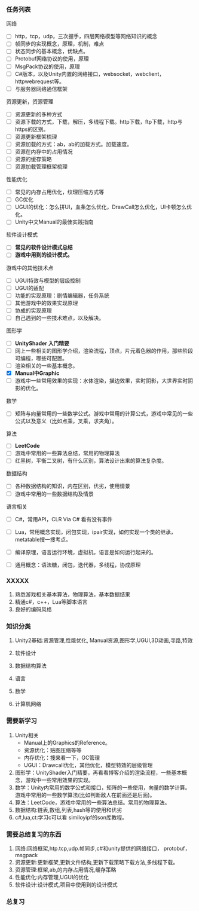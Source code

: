 ### 任务列表

网络

- [ ] http，tcp，udp，三次握手，四层网络模型等网络知识的概念
- [ ] 帧同步的实现概念，原理，机制，难点
- [ ] 状态同步的基本概念，优缺点。
- [ ] Protobuf网络协议的使用，原理
- [ ] MsgPack协议的使用，原理
- [ ] C#版本，以及Unity内置的网络接口，websocket，webclient，httpwebrequest等。
- [ ] 与服务器网络通信框架

资源更新，资源管理

- [ ] 资源更新的多种方式
- [ ] 资源下载的方式，下载，解压，多线程下载。http下载，ftp下载，http与https的区别。
- [ ] 资源更新框架梳理
- [ ] 资源加载的方式：ab，ab的加载方式。加载速度。
- [ ] 资源在内存中的占用情况
- [ ] 资源的缓存策略
- [ ] 资源加载管理框架梳理

性能优化

- [ ] 常见的内存占用优化，纹理压缩方式等
- [ ] GC优化
- [ ] UGUI的优化：怎么拼UI，血条怎么优化，DrawCall怎么优化，UI卡顿怎么优化。
- [ ] Unity中文Manual的最佳实践指南

软件设计模式

- [ ] **常见的软件设计模式总结**
- [ ] **游戏中用到的设计模式。**

游戏中的其他技术点

- [ ] UGUI特效与模型的层级控制
- [ ] UGUI的适配
- [ ] 功能的实现原理：剧情编辑器，任务系统
- [ ] 其他游戏中的效果实现原理
- [ ] 协成的实现原理
- [ ] 自己遇到的一些技术难点，以及解决。

图形学

- [ ] **UnityShader 入门精要**
- [ ] 网上一些相关的图形学介绍，渲染流程，顶点，片元着色器的作用，那些阶段可编程，哪些可配置。
- [ ] 渲染相关的一些基本概念。
- [x] **Manual中Graphic**
- [ ] 游戏中一些常用效果的实现：水体渲染，描边效果，实时阴影，大世界实时阴影的优化。

数学

- [ ] 矩阵与向量常用的一些数学公式。游戏中常用的计算公式，游戏中常见的一些公式以及意义（比如点乘，叉乘，求夹角）。

算法

- [ ] **LeetCode**
- [ ] 游戏中常用的一些算法总结，常用的物理算法
- [ ] 红黑树，平衡二叉树，有什么区别，算法设计出来的算法复杂度。

数据结构

- [ ] 各种数据结构的知识，内在区别，优劣，使用情景
- [ ] 游戏中常用的一些数据结构及情景

语言相关

- [ ] C#，常用API，CLR Via C# 看有没有事件
- [ ] Lua，常用概念实现，闭包实现，ipair实现，如何实现一个类的继承，metatable搜一搜考点。
- [ ] 编译原理，语言运行环境，虚拟机，语言是如何运行起来的。
- [ ] 通用概念：语法糖，闭包，迭代器，多线程，协成原理









### XXXXX

1. 熟悉游戏相关基本算法，物理算法，基本数据结果
2. 精通c#，c++，Lua等脚本语言
3. 良好的编码风格

### 知识分类

1. Unity2基础:资源管理,性能优化, Manual资源,图形学,UGUI,3D动画,寻路,特效

2. 软件设计

3. 数据结构算法

4. 语言

5. 数学

6. 计算机网络

### 需要新学习

1. Unity相关
   * Manual上的Graphics的Reference。
   * 资源优化：贴图压缩等等
   * 内存优化：搜来看一下，GC管理
   * UGUI：Drawcall优化，其他优化，模型特效的层级管理
2. 图形学：UnityShader入门精要，再看看博客介绍的渲染流程，一些基本概念，游戏中一些常用效果的实现。
3. 数学：Unity内常用的数学公式和接口，矩阵的一些使用，向量的数学计算。游戏中常用的一些数学算法(比如判断敌人在前面还是后面)。
4. 算法：LeetCode，游戏中常用的一些算法总结。常用的物理算法。
5. 数据结构:链表,数组,列表,hash等的使用和优劣
6. c#,lua,ct:学习c可以看 similoyipf的son库教程。

### 需要总结复习的东西

1. 网络:网络框架,htp.tcp,udp.帧同步,c#和unity提供的网络接口， protobuf， msgpack
2. 资源更新:更新框架,更新文件结构,更新下载策略下载方法,多线程下载。
3. 资源管理:框架,ab,的内存占用情况,缓存策略
4. 性能优化:内存管理,UGUI的优化
5. 软件设计:设计模式,项目中使用到的设计模式

### 总复习
